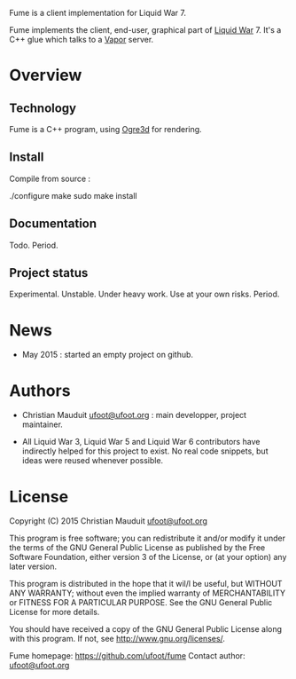 Fume is a client implementation for Liquid War 7.

Fume implements the client, end-user, graphical part of
[Liquid War](http://www.ufoot.org/liquidwar) 7.
It's a C++ glue which talks to a
[Vapor](https://github.com/ufoot/vapor) server.

Overview
========

Technology
----------

Fume is a C++ program, using [Ogre3d](http://www.ogre3d.org/) for rendering.

Install
-------

Compile from source :

 ./configure
 make
 sudo make install

Documentation
-------------

Todo. Period.

Project status
--------------

Experimental. Unstable. Under heavy work. Use at your own risks. Period.

News
====

* May 2015 : started an empty project on github.

Authors
=======

* Christian Mauduit <ufoot@ufoot.org> : main developper, project
  maintainer.

* All Liquid War 3, Liquid War 5 and Liquid War 6 contributors have
  indirectly helped for this project to exist. No real code snippets,
  but ideas were reused whenever possible.

License
=======

Copyright (C)  2015  Christian Mauduit <ufoot@ufoot.org>

This program is free software; you can redistribute it and/or modify
it under the terms of the GNU General Public License as published by
the Free Software Foundation, either version 3 of the License, or
(at your option) any later version.

This program is distributed in the hope that it wil/l be useful,
but WITHOUT ANY WARRANTY; without even the implied warranty of
MERCHANTABILITY or FITNESS FOR A PARTICULAR PURPOSE.  See the
GNU General Public License for more details.

You should have received a copy of the GNU General Public License
along with this program.  If not, see <http://www.gnu.org/licenses/>.

Fume homepage:  https://github.com/ufoot/fume
Contact author: ufoot@ufoot.org

